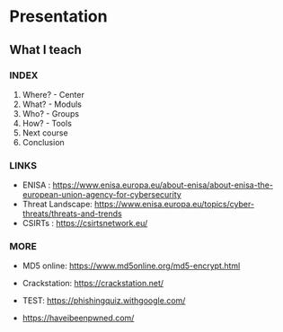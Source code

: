 # Presentation
## What I teach

### INDEX

1. Where? - Center
2. What? - Moduls
3. Who? - Groups
4. How? - Tools
5. Next course
6. Conclusion

### LINKS

- ENISA : https://www.enisa.europa.eu/about-enisa/about-enisa-the-european-union-agency-for-cybersecurity
- Threat Landscape: https://www.enisa.europa.eu/topics/cyber-threats/threats-and-trends
- CSIRTs : https://csirtsnetwork.eu/

### MORE
- MD5 online: https://www.md5online.org/md5-encrypt.html
- Crackstation: https://crackstation.net/

- TEST: https://phishingquiz.withgoogle.com/

- https://haveibeenpwned.com/


